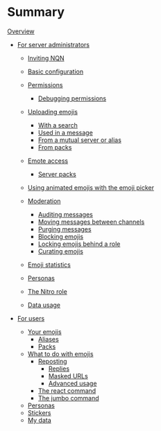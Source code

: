 # Summary

[Overview](./overview.md)


- [For server administrators]()
  - [Inviting NQN](guild/inviting.md)
  - [Basic configuration](guild/settings.md)
  - [Permissions](guild/permissions.md)
    - [Debugging permissions](guild/debugging_permissions.md)
  - [Uploading emojis](guild/emote_upload/uploading.md)
    - [With a search](guild/emote_upload/search.md)
    - [Used in a message](guild/emote_upload/from_message.md)
    - [From a mutual server or alias](guild/emote_upload/from_emote.md)
    - [From packs](guild/emote_upload/packs.md)
  - [Emote access](guild/emote_access/access.md)
    - [Server packs](guild/emote_upload/packs.md)
    
  - [Using animated emojis with the emoji picker](server_link.md)
  - [Moderation]()
    - [Auditing messages]()
    - [Moving messages between channels]()
    - [Purging messages]()
    - [Blocking emojis](guild/moderation/blocking_emojis.md)
    - [Locking emojis behind a role]()
    - [Curating emojis](guild/moderation/user_content.md)
  - [Emoji statistics](guild/stats.md)
  - [Personas]()
  - [The Nitro role](guild/nitro_role.md)
  - [Data usage](guild/data_usage.md)

- [For users]()
  - [Your emojis](users/your_emojis.md)
    - [Aliases](users/aliases.md)
    - [Packs](users/packs.md)
  - [What to do with emojis]()
    - [Reposting]()
      - [Replies]()
      - [Masked URLs]()
      - [Advanced usage]()
    - [The react command]()
    - [The jumbo command]()
  - [Personas]()
  - [Stickers]()
  - [My data]()